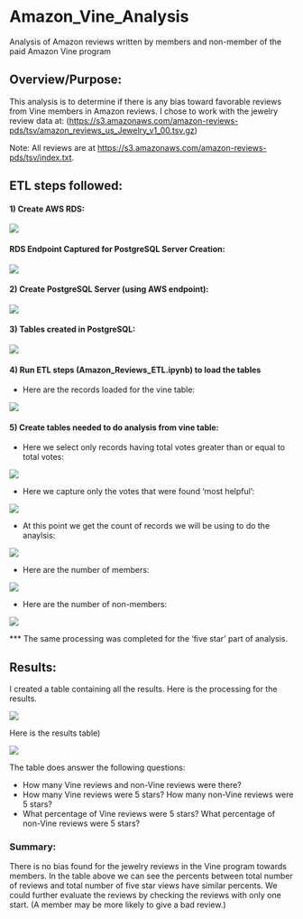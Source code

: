 # Amazon_Vine_Analysis

Analysis of Amazon reviews written by members and non-member of the paid Amazon Vine program

## Overview/Purpose:

This analysis is to determine if there is any bias toward favorable reviews from Vine members in Amazon reviews. I chose to work with the jewelry review data at:
(https://s3.amazonaws.com/amazon-reviews-pds/tsv/amazon_reviews_us_Jewelry_v1_00.tsv.gz)

Note: All reviews are at https://s3.amazonaws.com/amazon-reviews-pds/tsv/index.txt.

## ETL steps followed:

#### 1)	Create AWS RDS:

![](SnapShots/AWS_RDS_Creation_Tier_Charge.png)

#### RDS Endpoint Captured for PostgreSQL Server Creation:

![](SnapShots/AWS_RDS_Endpoint_for_PostgreSQL.png)

#### 2)	Create PostgreSQL Server (using AWS endpoint):

![](SnapShots/Adding_Endpoint_to_PostgreSQL.png)

#### 3)	Tables created in PostgreSQL:

![](SnapShots/Creating_Tables.png)

#### 4)	Run ETL steps (**Amazon_Reviews_ETL.ipynb**) to load the tables

- Here are the records loaded for the vine table:

![](SnapShots/countOfVineTable.png)

#### 5)	Create tables needed to do analysis from vine table:

- Here we select only records having total votes greater than or equal to total votes:
  
![](SnapShots/INSERTINTOtwentyANDover.png)
- Here we capture only the votes that were found ‘most helpful’:
  
![](SnapShots/CREATE_and_INSERT_INTO_Half_Helpful.png)
- At this point we get the count of records we will be using to do the anaylsis:

![](SnapShots/countForHalfHelpful.png)
- Here are the number of members:

![](SnapShots/MembershipsWithVineProgram.png)
- Here are the number of non-members:

![](SnapShots/MembershipsWithoutVineProgram.png)

*** The same processing was completed for the ‘five star’ part of analysis.

## Results:

I created a table containing all the results. Here is the processing for the results.

![](SnapShots/ResultProcessing.png)

Here is the results table)

![](SnapShots/RESULTSTable.png)


The table does answer the following questions: 

-	How many Vine reviews and non-Vine reviews were there?
-	How many Vine reviews were 5 stars? How many non-Vine reviews were 5 stars?
-	What percentage of Vine reviews were 5 stars? What percentage of non-Vine reviews were 5 stars?

### Summary: 
There is no bias found for the jewelry reviews in the Vine program towards members. In the table above we can see the percents between total number of reviews and total number of five star views have similar percents. We could further evaluate the reviews by checking the reviews with only one start. (A member may be more likely to give a bad review.)
